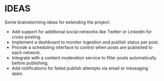 # IDEAS

Some brainstorming ideas for extending the project:

- Add support for additional social networks like Twitter or LinkedIn for cross-posting.
- Implement a dashboard to monitor ingestion and publish status per post.
- Provide a scheduling interface to control when posts are published to each network.
- Integrate with a content moderation service to filter posts automatically before publishing.
- Add notifications for failed publish attempts via email or messaging apps.

